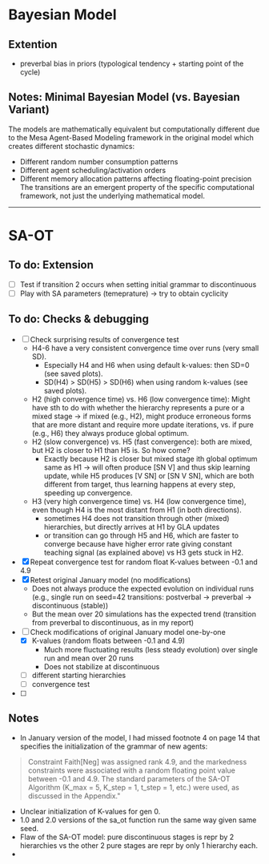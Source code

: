 # Bayesian Model

## Extention
- preverbal bias in priors (typological tendency + starting point of the cycle)

## Notes: Minimal Bayesian Model (vs. Bayesian Variant)
The models are mathematically equivalent but computationally different due to the Mesa Agent-Based Modeling framework in the original model which creates different stochastic dynamics:
- Different random number consumption patterns
- Different agent scheduling/activation orders
- Different memory allocation patterns affecting floating-point precision
The transitions are an emergent property of the specific computational framework, not just the underlying mathematical model.


---------------------------------------------------------------------------------------
# SA-OT 

## To do: Extension
- [ ] Test if transition 2 occurs when setting initial grammar to discontinuous
- [ ] Play with SA parameters (temeprature) -> try to obtain cyclicity

## To do: Checks & debugging
- [ ] Check surprising results of convergence test
    - H4-6 have a very consistent convergence time over runs (very small SD). 
        - Especially H4 and H6 when using default k-values: then SD=0 (see saved plots). 
        - SD(H4) > SD(H5) > SD(H6) when using random k-values (see saved plots).
    - H2 (high convergence time) vs. H6 (low convergence time): Might have sth to do with whether the hierarchy represents a pure or a mixed stage -> if mixed (e.g., H2), might produce erroneous forms that are more distant and require more update iterations, vs. if pure (e.g., H6) they always produce global optimum. 
    - H2 (slow convergence) vs. H5 (fast convergence): both are mixed, but H2 is closer to H1 than H5 is. So how come?
        - Exactly because H2 is closer but mixed stage ith global optimum same as H1 -> will often produce [SN V] and thus skip learning update, while H5 produces [V SN] or [SN V SN], which are both different from target, thus learning happens at every step, speeding up convergence. 
    - H3 (very high convergence time) vs. H4 (low convergence time), even though H4 is the most distant from H1 (in both directions).
        - sometimes H4 does not transition through other (mixed) hierarchies, but directly arrives at H1 by GLA updates
        - or transition can go through H5 and H6, which are faster to converge because have higher error rate giving constant teaching signal (as explained above) vs H3 gets stuck in H2.
- [x] Repeat convergence test for random float K-values between -0.1 and 4.9
- [x] Retest original January model (no modifications)
    - Does not always produce the expected evolution on individual runs (e.g., single run on seed=42 transitions: postverbal -> preverbal -> discontinuous (stable))
    - But the mean over 20 simulations has the expected trend (transition from preverbal to discontinuous, as in my report) 
- [ ] Check modifications of original January model one-by-one
    - [x] K-values (random floats between -0.1 and 4.9)
        - Much more fluctuating results (less steady evolution) over single run and mean over 20 runs
        - Does not stabilize at discontinuous
    - [ ] different starting hierarchies
    - [ ] convergence test
- [ ] 

## Notes
- In January version of the model, I had missed footnote 4 on page 14 that specifies the initialization of the grammar of new agents: 
> Constraint Faith\[Neg] was assigned rank 4.9, and the markedness constraints were associated with a random floating point value between -0.1 and 4.9. The standard parameters of the SA-OT Algorithm (K_max = 5, K_step = 1, t_step = 1, etc.) were used, as discussed in the Appendix."
- Unclear initialization of K-values for gen 0. 
- 1.0 and 2.0 versions of the sa_ot function run the same way given same seed.
- Flaw of the SA-OT model: pure discontinuous stages is repr by 2 hierarchies vs the other 2 pure stages are repr by only 1 hierarchy each.
- 